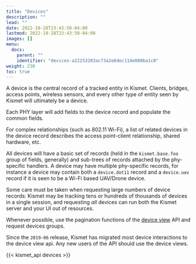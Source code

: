 ```yaml
---
title: "Devices"
description: ""
lead: ""
date: 2022-10-28T23:43:50-04:00
lastmod: 2022-10-28T23:43:50-04:00
images: []
menu:
  docs:
    parent: ""
    identifier: "devices-a22253203ac73a2e6dec114e080ba1c0"
weight: 230
toc: true
---
```


A device is the central record of a tracked entity in Kismet.  Clients, bridges, access points, wireless sensors, and every other type of entity seen by Kismet will ultimately be a device.

Each PHY layer will add fields to the device record and populate the common fields.

For complex relationships (such as 802.11 Wi-Fi), a list of related devices in the device record describes the access point-client relationship, shared hardware, etc.

All devices will have a basic set of records (held in the `kismet.base.foo` group of fields, generally) and sub-trees of records attached by the phy-specific handlers.  A device may have multiple phy-specific records, for instance a device may contain both a `device.dot11` record and a `device.uav` record if it is seen to be a Wi-Fi based UAV/Drone device.

Some care must be taken when requesting large numbers of device records:  Kismet may be tracking tens or hundreds of thousands of devices in a single session, and requesting *all* devices can run both the Kismet server and your UI out of resources.

Whenever possible, use the pagination functions of the [device view](/docs/api/device_views/) API and request devices groups.

Since the `2019-06` release, Kismet has migrated most device interactions to the device view api.  Any new users of the API should use the device views.

{{< kismet_api devices >}}
